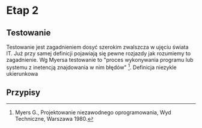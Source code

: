 # Etap 2

## Testowanie

Testowanie jest zagadnieniem dosyć szerokim zwalszcza w ujęciu świata IT. Już przy samej definicji pojawiają się pewne rozjazdy jak rozumiemy to zagadnienie. Wg Myersa testowanie to "proces wykonywania programu lub systemu z inetencją znajdowania w nim błędów" [^1]. Definicja niezykle ukierunkowa



## Przypisy

[^1]: Myers G., Projektowanie niezawodnego oprogramowania, Wyd
Techniczne, Warszawa 1980.
